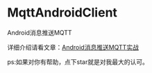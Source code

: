 # MqttAndroidClient
Android消息推送MQTT

详细介绍请看文章：[Android消息推送MQTT实战](https://www.jianshu.com/p/73436a5cf855)

ps:如果对你有帮助，点下star就是对我最大的认可。
